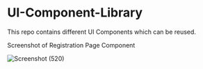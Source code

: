 # UI-Component-Library
This repo contains different UI Components which can be reused.

Screenshot of Registration Page Component

![Screenshot (520)](https://user-images.githubusercontent.com/109460028/193496554-8dfb0649-d948-47fd-9cec-41122fe7f3bd.png)
